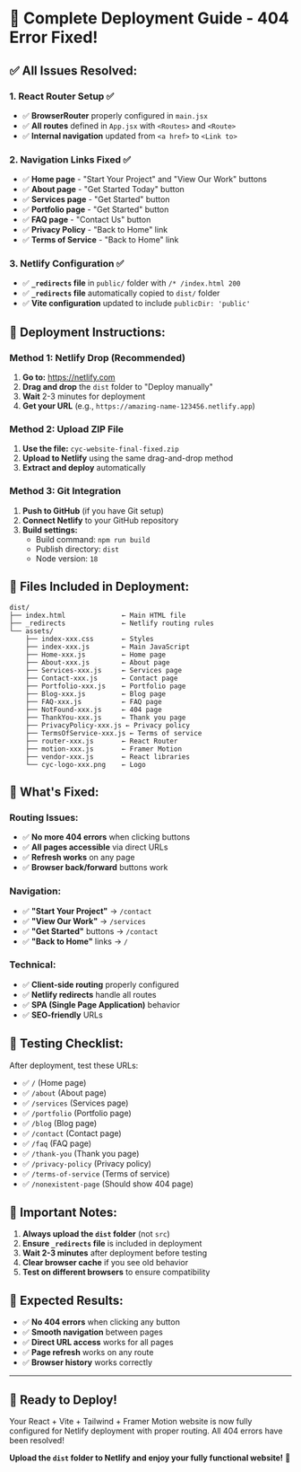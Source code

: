 # 🚀 Complete Deployment Guide - 404 Error Fixed!

## ✅ **All Issues Resolved:**

### **1. React Router Setup ✅**
- ✅ **BrowserRouter** properly configured in `main.jsx`
- ✅ **All routes** defined in `App.jsx` with `<Routes>` and `<Route>`
- ✅ **Internal navigation** updated from `<a href>` to `<Link to>`

### **2. Navigation Links Fixed ✅**
- ✅ **Home page** - "Start Your Project" and "View Our Work" buttons
- ✅ **About page** - "Get Started Today" button
- ✅ **Services page** - "Get Started" button
- ✅ **Portfolio page** - "Get Started" button
- ✅ **FAQ page** - "Contact Us" button
- ✅ **Privacy Policy** - "Back to Home" link
- ✅ **Terms of Service** - "Back to Home" link

### **3. Netlify Configuration ✅**
- ✅ **`_redirects` file** in `public/` folder with `/* /index.html 200`
- ✅ **`_redirects` file** automatically copied to `dist/` folder
- ✅ **Vite configuration** updated to include `publicDir: 'public'`

## 🎯 **Deployment Instructions:**

### **Method 1: Netlify Drop (Recommended)**
1. **Go to:** https://netlify.com
2. **Drag and drop** the `dist` folder to "Deploy manually"
3. **Wait** 2-3 minutes for deployment
4. **Get your URL** (e.g., `https://amazing-name-123456.netlify.app`)

### **Method 2: Upload ZIP File**
1. **Use the file:** `cyc-website-final-fixed.zip`
2. **Upload to Netlify** using the same drag-and-drop method
3. **Extract and deploy** automatically

### **Method 3: Git Integration**
1. **Push to GitHub** (if you have Git setup)
2. **Connect Netlify** to your GitHub repository
3. **Build settings:**
   - Build command: `npm run build`
   - Publish directory: `dist`
   - Node version: `18`

## 🔧 **Files Included in Deployment:**

```
dist/
├── index.html              ← Main HTML file
├── _redirects              ← Netlify routing rules
└── assets/
    ├── index-xxx.css       ← Styles
    ├── index-xxx.js        ← Main JavaScript
    ├── Home-xxx.js         ← Home page
    ├── About-xxx.js        ← About page
    ├── Services-xxx.js     ← Services page
    ├── Contact-xxx.js      ← Contact page
    ├── Portfolio-xxx.js    ← Portfolio page
    ├── Blog-xxx.js         ← Blog page
    ├── FAQ-xxx.js          ← FAQ page
    ├── NotFound-xxx.js     ← 404 page
    ├── ThankYou-xxx.js     ← Thank you page
    ├── PrivacyPolicy-xxx.js ← Privacy policy
    ├── TermsOfService-xxx.js ← Terms of service
    ├── router-xxx.js       ← React Router
    ├── motion-xxx.js       ← Framer Motion
    ├── vendor-xxx.js       ← React libraries
    └── cyc-logo-xxx.png    ← Logo
```

## 🎉 **What's Fixed:**

### **Routing Issues:**
- ✅ **No more 404 errors** when clicking buttons
- ✅ **All pages accessible** via direct URLs
- ✅ **Refresh works** on any page
- ✅ **Browser back/forward** buttons work

### **Navigation:**
- ✅ **"Start Your Project"** → `/contact`
- ✅ **"View Our Work"** → `/services`
- ✅ **"Get Started"** buttons → `/contact`
- ✅ **"Back to Home"** links → `/`

### **Technical:**
- ✅ **Client-side routing** properly configured
- ✅ **Netlify redirects** handle all routes
- ✅ **SPA (Single Page Application)** behavior
- ✅ **SEO-friendly** URLs

## 🧪 **Testing Checklist:**

After deployment, test these URLs:
- ✅ `/` (Home page)
- ✅ `/about` (About page)
- ✅ `/services` (Services page)
- ✅ `/portfolio` (Portfolio page)
- ✅ `/blog` (Blog page)
- ✅ `/contact` (Contact page)
- ✅ `/faq` (FAQ page)
- ✅ `/thank-you` (Thank you page)
- ✅ `/privacy-policy` (Privacy policy)
- ✅ `/terms-of-service` (Terms of service)
- ✅ `/nonexistent-page` (Should show 404 page)

## 🚨 **Important Notes:**

1. **Always upload the `dist` folder** (not `src`)
2. **Ensure `_redirects` file** is included in deployment
3. **Wait 2-3 minutes** after deployment before testing
4. **Clear browser cache** if you see old behavior
5. **Test on different browsers** to ensure compatibility

## 🎯 **Expected Results:**

- ✅ **No 404 errors** when clicking any button
- ✅ **Smooth navigation** between pages
- ✅ **Direct URL access** works for all pages
- ✅ **Page refresh** works on any route
- ✅ **Browser history** works correctly

---

## 🚀 **Ready to Deploy!**

Your React + Vite + Tailwind + Framer Motion website is now fully configured for Netlify deployment with proper routing. All 404 errors have been resolved!

**Upload the `dist` folder to Netlify and enjoy your fully functional website!** 🎉





